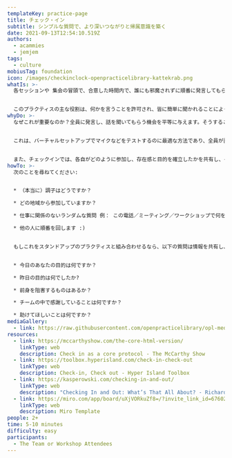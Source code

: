 ```yaml
---
templateKey: practice-page
title: チェック・イン
subtitle: シンプルな質問で、より深いつながりと帰属意識を築く
date: 2021-09-13T12:54:10.519Z
authors:
  - acammies
  - jemjem
tags:
  - culture
mobiusTag: foundation
icon: /images/checkinclock-openpracticelibrary-kattekrab.png
whatIs: >-
  各セッションや 集会の冒頭で、合意した時間内で、誰にも邪魔されずに順番に発言してもらいます。


  このプラクティスの主な役割は、何かを言うことを許可され、皆に簡単に聞かれることによって、グループでの交流を始めることである。
whyDo: >-
  なぜこれが重要なのか？全員に発言し、話を聞いてもらう機会を平等に与えます。そうすることで、行動が促進され、各人が自分の洞察を共有する許可が与えられ、心理的安全性のための良い基盤が確立されます。


  これは、バーチャルセットアップでマイクなどをテストするのに最適な方法であり、全員が話すことができるという期待をもたせるものです。


  また、チェックインでは、各自がどのように参加し、存在感と目的を確立したかを共有し、それを聞くことで、チームが一体感をもって一緒に仕事を始めることができます。
howTo: >-
  次のことを尋ねてください:


  * （本当に）調子はどうですか？

  * どの地域から参加していますか？

  * 仕事に関係のないランダムな質問 例： この電話／ミーティング／ワークショップで何を得たいですか？

  * 他の人に順番を回します :)


  もしこれをスタンドアップのプラクティスと組み合わせるなら、以下の質問は情報を共有し、説明責任を果たし、フィードバックのループを作るのに最適です！


  * 今日のあなたの目的は何ですか？

  * 昨日の目的は何でしたか?

  * 前身を阻害するものはあるか？

  * チームの中で感謝していることは何ですか？

  * 助けてほしいことは何ですか？
mediaGallery:
  - link: https://raw.githubusercontent.com/openpracticelibrary/opl-media/master/images/check-in-clock.jpg
resources:
  - link: https://mccarthyshow.com/the-core-html-version/
    linkType: web
    description: Check in as a core protocol - The McCarthy Show
  - link: https://toolbox.hyperisland.com/check-in-check-out
    linkType: web
    description: Check-in, Check out - Hyper Island Toolbox
  - link: https://kasperowski.com/checking-in-and-out/
    linkType: web
    description: "Checking In and Out: What’s That All About? - Richard Kasperowski"
  - link: https://miro.com/app/board/uXjVORkuZf8=/?invite_link_id=676025339656
    linkType: web
    description: Miro Template
people: 2+
time: 5-10 minutes
difficulty: easy
participants:
  - The Team or Workshop Attendees
---
```

